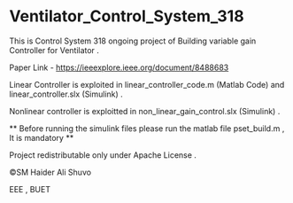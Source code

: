 # Ventilator_Control_System_318

This is Control System 318 ongoing project of Building variable gain Controller for Ventilator . 

Paper Link - https://ieeexplore.ieee.org/document/8488683

Linear Controller is exploited in linear_controller_code.m (Matlab Code) and linear_controller.slx (Simulink) .

Nonlinear controller is exploitted in non_linear_gain_control.slx (Simulink) .

** Before running the simulink files please run the matlab file pset_build.m , It is mandatory  **

Project redistributable only under Apache License . 

©SM Haider Ali Shuvo

EEE , BUET

